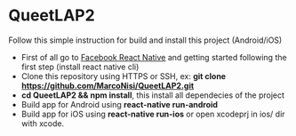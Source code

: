 # QueetLAP2
Follow this simple instruction for build and install this project (Android/iOS)

+ First of all go to [Facebook React Native](https://facebook.github.io/react-native/) and getting started following the 
first step (install react native cli)
+ Clone this repository using HTTPS or SSH, ex: **git clone https://github.com/MarcoNisi/QueetLAP2.git**
+ **cd QueetLAP2 && npm install**, this install all dependecies of the project
+ Build app for Android using **react-native run-android**
+ Build app for iOS using **react-native run-ios** or open xcodeprj in ios/ dir with xcode.